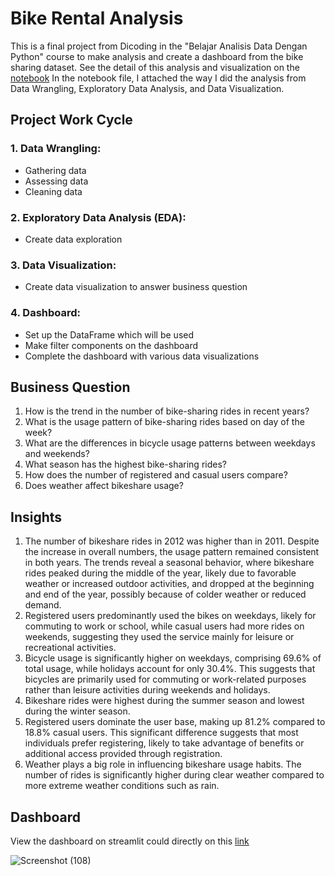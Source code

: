# Bike Rental Analysis
This is a final project from Dicoding in the "Belajar Analisis Data Dengan Python" course to make analysis and create a dashboard from the bike sharing dataset. See the detail of this analysis and visualization on the [notebook](dashboard/app.py) In the notebook file, I attached the way I did the analysis from Data Wrangling, Exploratory Data Analysis, and Data Visualization. 

## Project Work Cycle
### 1. Data Wrangling:
* Gathering data
* Assessing data
* Cleaning data
### 2. Exploratory Data Analysis (EDA):
* Create data exploration
### 3. Data Visualization:
* Create data visualization to answer business question
### 4. Dashboard:
* Set up the DataFrame which will be used
* Make filter components on the dashboard
* Complete the dashboard with various data visualizations

## Business Question
1. How is the trend in the number of bike-sharing rides in recent years?
2. What is the usage pattern of bike-sharing rides based on day of the week?
3. What are the differences in bicycle usage patterns between weekdays and weekends?
4. What season has the highest bike-sharing rides?
5. How does the number of registered and casual users compare?
6. Does weather affect bikeshare usage?

## Insights 
1. The number of bikeshare rides in 2012 was higher than in 2011. Despite the increase in overall numbers, the usage pattern remained consistent in both years. The trends reveal a seasonal behavior, where bikeshare rides peaked during the middle of the year, likely due to favorable weather or increased outdoor activities, and dropped at the beginning and end of the year, possibly because of colder weather or reduced demand.
2. Registered users predominantly used the bikes on weekdays, likely for commuting to work or school, while casual users had more rides on weekends, suggesting they used the service mainly for leisure or recreational activities.
3. Bicycle usage is significantly higher on weekdays, comprising 69.6% of total usage, while holidays account for only 30.4%. This suggests that bicycles are primarily used for commuting or work-related purposes rather than leisure activities during weekends and holidays.
4. Bikeshare rides were highest during the summer season and lowest during the winter season.
5. Registered users dominate the user base, making up 81.2% compared to 18.8% casual users. This significant difference suggests that most individuals prefer registering, likely to take advantage of benefits or additional access provided through registration.
6. Weather plays a big role in influencing bikeshare usage habits. The number of rides is significantly higher during clear weather compared to more extreme weather conditions such as rain.

## Dashboard
View the dashboard on streamlit could directly on this [link ](https://bikeshare-rental.streamlit.app/)





![Screenshot (108)](https://github.com/user-attachments/assets/deece726-40c4-4fc9-871f-66632ddc4fac)




















